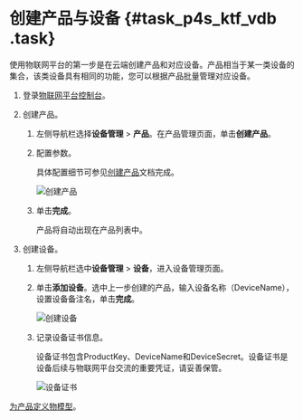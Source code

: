 # 创建产品与设备 {#task_p4s_ktf_vdb .task}

使用物联网平台的第一步是在云端创建产品和对应设备。产品相当于某一类设备的集合，该类设备具有相同的功能，您可以根据产品批量管理对应设备。

1.  登录[物联网平台控制台](http://iot.console.aliyun.com/)。
2.  创建产品。 
    1.  左侧导航栏选择**设备管理** \> **产品**。在产品管理页面，单击**创建产品**。
    2.  配置参数。 

        具体配置细节可参见[创建产品](../../../../intl.zh-CN/用户指南/产品与设备/创建产品.md#)文档完成。

        ![创建产品](http://static-aliyun-doc.oss-cn-hangzhou.aliyuncs.com/assets/img/12786/15687053121955_zh-CN.png)

    3.  单击**完成**。 

        产品将自动出现在产品列表中。

3.  创建设备。 
    1.  左侧导航栏选中**设备管理** \> **设备**，进入设备管理页面。
    2.  单击**添加设备**。选中上一步创建的产品，输入设备名称（DeviceName），设置设备备注名，单击**完成**。 

        ![创建设备](http://static-aliyun-doc.oss-cn-hangzhou.aliyuncs.com/assets/img/12786/156870531233082_zh-CN.png)

    3.  记录设备证书信息。 

        设备证书包含ProductKey、DeviceName和DeviceSecret。设备证书是设备后续与物联网平台交流的重要凭证，请妥善保管。

        ![设备证书](http://static-aliyun-doc.oss-cn-hangzhou.aliyuncs.com/assets/img/12786/156870531233085_zh-CN.png)


[为产品定义物模型](intl.zh-CN/快速入门/为产品定义物模型.md#)。

